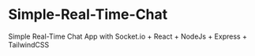 # Simple-Real-Time-Chat
Simple Real-Time Chat App with Socket.io + React + NodeJs + Express + TailwindCSS
